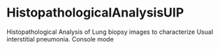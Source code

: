 # HistopathologicalAnalysisUIP
Histopathological Analysis of Lung biopsy images to characterize Usual interstitial pneumonia. Console mode
